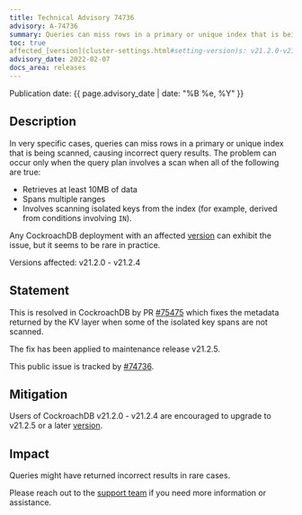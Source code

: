 ```yaml
---
title: Technical Advisory 74736
advisory: A-74736
summary: Queries can miss rows in a primary or unique index that is being scanned, causing incorrect query results.
toc: true
affected_[version](cluster-settings.html#setting-version)s: v21.2.0-v21.2.4
advisory_date: 2022-02-07
docs_area: releases
---
```


Publication date: {{ page.advisory_date | date: "%B %e, %Y" }}

## Description

In very specific cases, queries can miss rows in a primary or unique index that is being scanned, causing incorrect query results. The problem can occur only when the query plan involves a scan when all of the following are true:

- Retrieves at least 10MB of data
- Spans multiple ranges
- Involves scanning isolated keys from the index (for example, derived from conditions involving `IN`).

Any CockroachDB deployment with an affected [version](cluster-settings.html#setting-version) can exhibit the issue, but it seems to be rare in practice.

Versions affected: v21.2.0 - v21.2.4

## Statement

This is resolved in CockroachDB by PR [#75475](https://github.com/cockroachdb/cockroach/pull/75475) which fixes the metadata returned by the KV layer when some of the isolated key spans are not scanned.

The fix has been applied to maintenance release v21.2.5.

This public issue is tracked by [#74736](https://github.com/cockroachdb/cockroach/issues/74736).

## Mitigation

Users of CockroachDB v21.2.0 - v21.2.4 are encouraged to upgrade to v21.2.5 or a later [version](cluster-settings.html#setting-version).

## Impact

Queries might have returned incorrect results in rare cases.

Please reach out to the [support team](https://support.cockroachlabs.com/) if you need more information or assistance.
